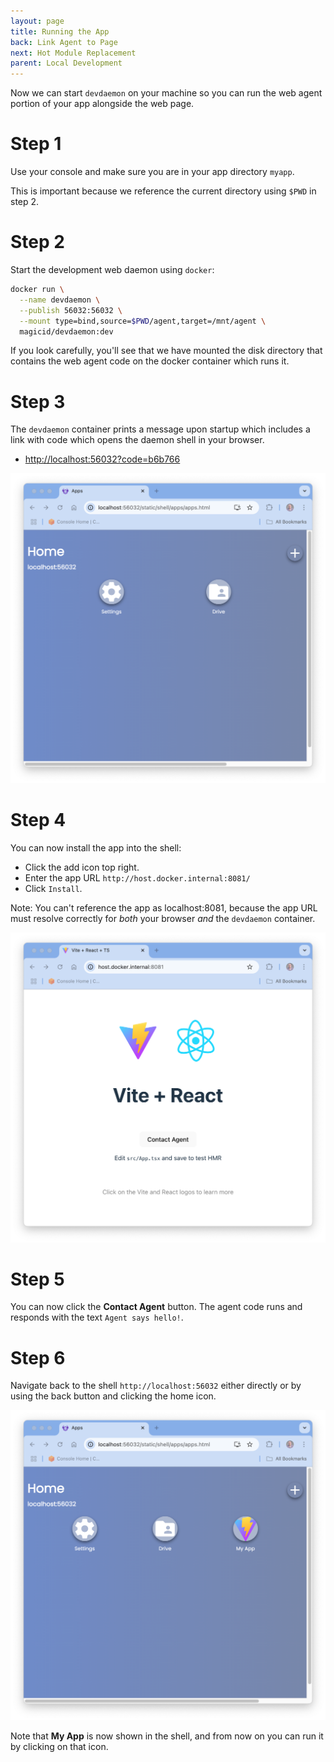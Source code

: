 ```yaml
---
layout: page
title: Running the App
back: Link Agent to Page
next: Hot Module Replacement
parent: Local Development
---
```

Now we can start `devdaemon` on your machine so you can run the web agent
portion of your app alongside the web page.

# Step 1
Use your console and make sure you are in your app directory `myapp`.

This is important because we reference the current directory using `$PWD` in step 2.

# Step 2
Start the development web daemon using `docker`:

```bash
docker run \
  --name devdaemon \
  --publish 56032:56032 \
  --mount type=bind,source=$PWD/agent,target=/mnt/agent \
  magicid/devdaemon:dev
```

If you look carefully, you'll see that we have mounted the disk directory that
contains the web agent code on the docker container which runs it.

# Step 3
The `devdaemon` container prints a message upon startup which includes a link
with code which opens the daemon shell in your browser.

  - [http://localhost:56032?code=b6b766](http://localhost:56032?code=b6b766)

![Shell](shell1.png)

# Step 4
You can now install the app into the shell:

- Click the <span class='material-icons'>add</span> icon top right.
- Enter the app URL `http://host.docker.internal:8081/`
- Click `Install`.

Note: You can't reference the app as localhost:8081, because the app URL must resolve correctly
for _both_ your browser _and_ the `devdaemon` container.

![MyApp](app1.png)

# Step 5
You can now click the **Contact Agent** button. The agent code runs and responds with the
text `Agent says hello!`.

# Step 6
Navigate back to the shell `http://localhost:56032` either directly or by using the back button
and clicking the <span class='material-icons'>home</span> icon.

![Shell](shell2.png)

Note that **My App** is now shown in the shell, and from now on you can run it by clicking
on that icon.
